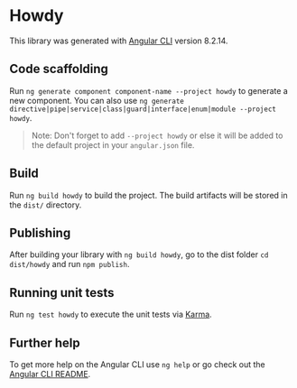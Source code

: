 # Howdy

This library was generated with [Angular CLI](https://github.com/angular/angular-cli) version 8.2.14.

## Code scaffolding

Run `ng generate component component-name --project howdy` to generate a new component. You can also use `ng generate directive|pipe|service|class|guard|interface|enum|module --project howdy`.
> Note: Don't forget to add `--project howdy` or else it will be added to the default project in your `angular.json` file. 

## Build

Run `ng build howdy` to build the project. The build artifacts will be stored in the `dist/` directory.

## Publishing

After building your library with `ng build howdy`, go to the dist folder `cd dist/howdy` and run `npm publish`.

## Running unit tests

Run `ng test howdy` to execute the unit tests via [Karma](https://karma-runner.github.io).

## Further help

To get more help on the Angular CLI use `ng help` or go check out the [Angular CLI README](https://github.com/angular/angular-cli/blob/master/README.md).
